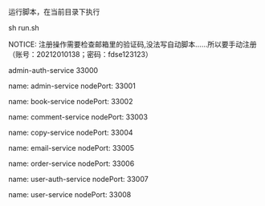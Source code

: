运行脚本，在当前目录下执行

sh run.sh


NOTICE: 注册操作需要检查邮箱里的验证码,没法写自动脚本……所以要手动注册（账号：20212010138；密码：fdse123123）


admin-auth-service
33000


  name: admin-service
      nodePort: 33001


  name: book-service
      nodePort: 33002


  name: comment-service
      nodePort: 33003


  name: copy-service
      nodePort: 33004


  name: email-service
      nodePort: 33005


  name: order-service
      nodePort: 33006


  name: user-auth-service
      nodePort: 33007

  name: user-service
      nodePort: 33008